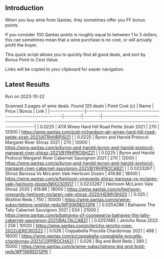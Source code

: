 ## Introduction

When you buy wine from Qantas, they sometimes offer you FF bonus points. 

If you consider 100 Qantas points is roughly equal to between 1 to 3 dollars, this can sometimes mean that a wine purchase is no cost, or will actually profit the buyer.

This quick script allows you to quickly find all good deals, and sort by Bonus Point to Cost Value.

Links will be copied to your clipboard for easier navigation.

## Latest Results

Run on 2023-10-22

Scanned 3 pages of wine deals.
Found 125 deals
|   Point Cost (c) | Name                                                             |   Price |   Bonus | Link                                                                                                                     |
|------------------|------------------------------------------------------------------|---------|---------|--------------------------------------------------------------------------------------------------------------------------|
|        0.0225    | ATR Wines Hard Hill Road Petite Sirah 2021                       |  270    |   12000 | https://wine.qantas.com/p/at-richardson-atr-wines-hard-hill-road-petite-sirah-2021/ATRHHRPISI21                          |
|        0.0225    | Byron and Harold Protocol Margaret River Shiraz 2021             |  270    |   12000 | https://wine.qantas.com/p/byron-and-harold-byron-and-harold-protocol-margaret-river-shiraz-2021/BYRHPROSHZ21             |
|        0.0225    | Byron and Harold Protocol Margaret River Cabernet Sauvignon 2021 |  270    |   12000 | https://wine.qantas.com/p/byron-and-harold-byron-and-harold-protocol-margaret-river-cabernet-sauvignon-2021/BYRHPROCAB21 |
|        0.0233267 | Shiraz Barossa Vs McLaren Vale Heirloom Dozen                    |  419.88 |   18000 | https://wine.qantas.com/p/heirloom-vineyards-shiraz-barossa-vs-mclaren-vale-heirloom-dozen/MIX2301017                    |
|        0.0233267 | Heirloom McLaren Vale Shiraz 2020                                |  419.88 |   18000 | https://wine.qantas.com/p/heirloom-vineyards-heirloom-mclaren-vale-shiraz-2020/HEIMVSHI20                                |
|        0.025     | Wishlist Reds                                                    |  750    |   30000 | https://wine.qantas.com/p/wine-subscriptions-wishlist-reds/WP30KRED12PK                                                  |
|        0.0254286 | Balnaves The Tally Cabernet Sauvignon 2021                       |  534    |   21000 | https://wine.qantas.com/p/balnaves-of-coonawarra-balnaves-the-tally-cabernet-sauvignon-2021/BALTALCAB21                  |
|        0.0257485 | Jericho Rose 2022                                                |  258    |   10020 | https://wine.qantas.com/p/jericho-jericho-rose-2022/JERICROS22                                                           |
|        0.026     | Coppabella Procella Chardonnay 2021                              |  468    |   18000 | https://wine.qantas.com/p/coppabella-coppabella-procella-chardonnay-2021/COPPROCHA21                                     |
|        0.026     | Big and Bold Reds                                                |  390    |   15000 | https://wine.qantas.com/p/wine-subscriptions-big-and-bold-reds/WP15KRED12PK                                              |

